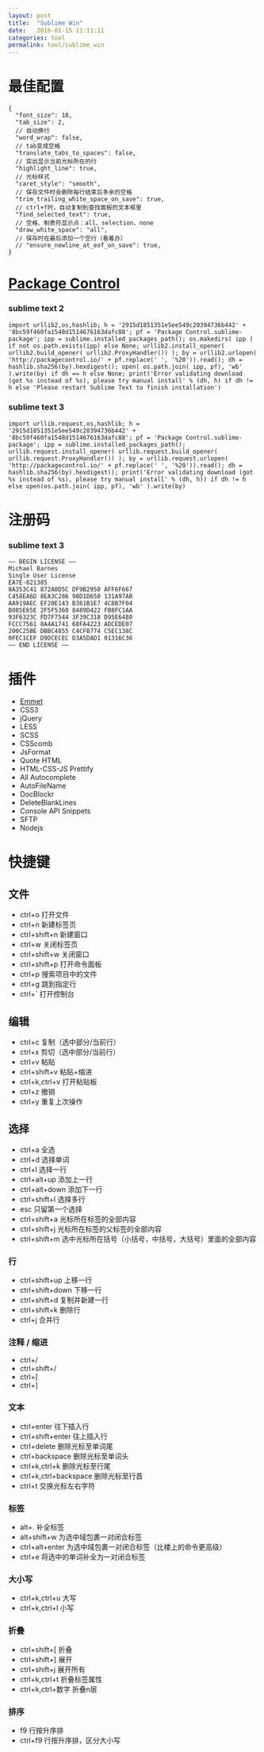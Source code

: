 ```yaml
---
layout: post
title:  "Sublime Win"
date:   2016-01-15 11:11:11
categories: tool
permalink: tool/sublime_win
---
```




# 最佳配置

    {
      "font_size": 18,
      "tab_size": 2,
      // 自动换行
      "word_wrap": false,
      // tab变成空格
      "translate_tabs_to_spaces": false,
      // 突出显示当前光标所在的行
      "highlight_line": true,
      // 光标样式
      "caret_style": "smooth",
      // 保存文件时会删除每行结束后多余的空格
      "trim_trailing_white_space_on_save": true,
      // ctrl+f时，自动复制到查找面板的文本框里
      "find_selected_text": true,
      // 空格、制表符显示点：all、selection、none
      "draw_white_space": "all",
      // 保存时在最后添加一个空行（看着办）
      // "ensure_newline_at_eof_on_save": true,
    }

# [Package Control](https://packagecontrol.io/installation)

### sublime text 2

    import urllib2,os,hashlib; h = '2915d1851351e5ee549c20394736b442' + '8bc59f460fa1548d1514676163dafc88'; pf = 'Package Control.sublime-package'; ipp = sublime.installed_packages_path(); os.makedirs( ipp ) if not os.path.exists(ipp) else None; urllib2.install_opener( urllib2.build_opener( urllib2.ProxyHandler()) ); by = urllib2.urlopen( 'http://packagecontrol.io/' + pf.replace(' ', '%20')).read(); dh = hashlib.sha256(by).hexdigest(); open( os.path.join( ipp, pf), 'wb' ).write(by) if dh == h else None; print('Error validating download (got %s instead of %s), please try manual install' % (dh, h) if dh != h else 'Please restart Sublime Text to finish installation')

### sublime text 3

    import urllib.request,os,hashlib; h = '2915d1851351e5ee549c20394736b442' + '8bc59f460fa1548d1514676163dafc88'; pf = 'Package Control.sublime-package'; ipp = sublime.installed_packages_path(); urllib.request.install_opener( urllib.request.build_opener( urllib.request.ProxyHandler()) ); by = urllib.request.urlopen( 'http://packagecontrol.io/' + pf.replace(' ', '%20')).read(); dh = hashlib.sha256(by).hexdigest(); print('Error validating download (got %s instead of %s), please try manual install' % (dh, h)) if dh != h else open(os.path.join( ipp, pf), 'wb' ).write(by)

# 注册码

### sublime text 3

    —– BEGIN LICENSE —–
    Michael Barnes
    Single User License
    EA7E-821385
    8A353C41 872A0D5C DF9B2950 AFF6F667
    C458EA6D 8EA3C286 98D1D650 131A97AB
    AA919AEC EF20E143 B361B1E7 4C8B7F04
    B085E65E 2F5F5360 8489D422 FB8FC1AA
    93F6323C FD7F7544 3F39C318 D95E6480
    FCCC7561 8A4A1741 68FA4223 ADCEDE07
    200C25BE DBBC4855 C4CFB774 C5EC138C
    0FEC1CEF D9DCECEC D3A5DAD1 01316C36
    —— END LICENSE ——

# 插件

* [Emmet](http://shuoshubao.github.io/tool/emmet.html)
* CSS3
* jQuery
* LESS
* SCSS
* CSScomb
* JsFormat
* Quote HTML
* HTML-CSS-JS Prettify
* All Autocomplete
* AutoFileName
* DocBlockr
* DeleteBlankLines
* Console API Snippets
* SFTP
* Nodejs

# 快捷键

## 文件

* ctrl+o                    打开文件
* ctrl+n                    新建标签页
* ctrl+shift+n              新建窗口
* ctrl+w                    关闭标签页
* ctrl+shift+w              关闭窗口
* ctrl+shift+p              打开命令面板
* ctrl+p                    搜索项目中的文件
* ctrl+g                    跳到指定行
* ctrl+`                    打开控制台

## 编辑

* ctrl+c                    复制（选中部分/当前行）
* ctrl+x                    剪切（选中部分/当前行）
* ctrl+v                    粘贴
* ctrl+shift+v              粘贴+缩进
* ctrl+k,ctrl+v             打开粘贴板
* ctrl+z                    撤销
* ctrl+y                    重复上次操作

## 选择

* ctrl+a                    全选
* ctrl+d                    选择单词
* ctrl+l                    选择一行
* ctrl+alt+up               添加上一行
* ctrl+alt+down             添加下一行
* ctrl+shift+l              选择多行
* esc                       只留第一个选择
* ctrl+shift+a              光标所在标签的全部内容
* ctrl+shift+j              光标所在标签的父标签的全部内容
* ctrl+shift+m              选中光标所在括号（小括号，中括号，大括号）里面的全部内容

### 行

* ctrl+shift+up             上移一行
* ctrl+shift+down           下移一行
* ctrl+shift+d              复制并新建一行
* ctrl+shift+k              删除行
* ctrl+j                    合并行

### 注释 / 缩进

* ctrl+/
* ctrl+shift+/
* ctrl+[
* ctrl+]

### 文本

* ctrl+enter                往下插入行
* ctrl+shift+enter          往上插入行
* ctrl+delete               删除光标至单词尾
* ctrl+backspace            删除光标至单词头
* ctrl+k,ctrl+k             删除光标至行尾
* ctrl+k,ctrl+backspace     删除光标至行首
* ctrl+t                    交换光标左右字符

### 标签

* alt+.                     补全标签
* alt+shift+w               为选中域包裹一对闭合标签
* ctrl+alt+enter            为选中域包裹一对闭合标签（比楼上的命令更高级）
* ctrl+e                    将选中的单词补全为一对闭合标签

### 大小写

* ctrl+k,ctrl+u             大写
* ctrl+k,ctrl+l             小写

### 折叠

* ctrl+shift+[              折叠
* ctrl+shift+]              展开
* ctrl+shift+j              展开所有
* ctrl+k,ctrl+t             折叠标签属性
* ctrl+k,ctrl+数字          折叠n层

### 排序

* f9                        行按升序排
* ctrl+f9                   行按升序排，区分大小写
